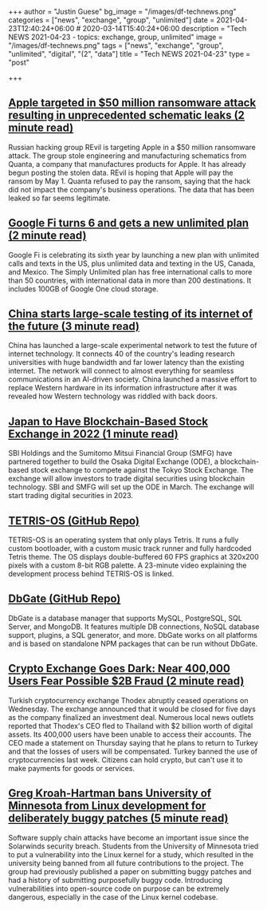 +++
author = "Justin Guese"
bg_image = "/images/df-technews.png"
categories = ["news", "exchange", "group", "unlimited"]
date = 2021-04-23T12:40:24+06:00 # 2020-03-14T15:40:24+06:00
description = "Tech NEWS 2021-04-23 - topics: exchange, group, unlimited"
image = "/images/df-technews.png"
tags = ["news", "exchange", "group", "unlimited", "digital", "(2", "data"]
title = "Tech NEWS 2021-04-23"
type = "post"

+++

## [Apple targeted in $50 million ransomware attack resulting in unprecedented schematic leaks (2 minute read)](https://www.theverge.com/2021/4/21/22396283/apple-schematics-leak-ransomware-quanta-supplier-leak)

Russian hacking group REvil is targeting Apple in a $50 million ransomware attack. The group stole engineering and manufacturing schematics from Quanta, a company that manufactures products for Apple. It has already begun posting the stolen data. REvil is hoping that Apple will pay the ransom by May 1. Quanta refused to pay the ransom, saying that the hack did not impact the company's business operations. The data that has been leaked so far seems legitimate.

## [Google Fi turns 6 and gets a new unlimited plan (2 minute read)](https://techcrunch.com/2021/04/22/google-fi-turns-6-and-gets-a-new-unlimited-plan/)

Google Fi is celebrating its sixth year by launching a new plan with unlimited calls and texts in the US, plus unlimited data and texting in the US, Canada, and Mexico.  The Simply Unlimited plan has free international calls to more than 50 countries, with international data in more than 200 destinations. It includes 100GB of Google One cloud storage.

## [China starts large-scale testing of its internet of the future (3 minute read)](https://www.scmp.com/news/china/science/article/3130338/china-starts-large-scale-testing-its-internet-future)

China has launched a large-scale experimental network to test the future of internet technology. It connects 40 of the country's leading research universities with huge bandwidth and far lower latency than the existing internet. The network will connect to almost everything for seamless communications in an AI-driven society. China launched a massive effort to replace Western hardware in its information infrastructure after it was revealed how Western technology was riddled with back doors.

## [Japan to Have Blockchain-Based Stock Exchange in 2022 (1 minute read)](https://www.coindesk.com/japan-to-have-blockchain-based-stock-exchange-in-2022)

SBI Holdings and the Sumitomo Mitsui Financial Group (SMFG) have partnered together to build the Osaka Digital Exchange (ODE), a blockchain-based stock exchange to compete against the Tokyo Stock Exchange. The exchange will allow investors to trade digital securities using blockchain technology. SBI and SMFG will set up the ODE in March. The exchange will start trading digital securities in 2023.

## [TETRIS-OS (GitHub Repo)](https://github.com/jdah/tetris-os/1/01000178fe33b5d1-f420e1d5-d849-4589-8c67-bee3d4e40c83-000000/5pQcatJxBWVd9YLCBnssWjD813GMpOxG3srlksRiHj8=190)

TETRIS-OS is an operating system that only plays Tetris. It runs a fully custom bootloader, with a custom music track runner and fully hardcoded Tetris theme. The OS displays double-buffered 60 FPS graphics at 320x200 pixels with a custom 8-bit RGB palette. A 23-minute video explaining the development process behind TETRIS-OS is linked.

## [DbGate (GitHub Repo)](https://github.com/dbgate/dbgate)

DbGate is a database manager that supports MySQL, PostgreSQL, SQL Server, and MongoDB. It features multiple DB connections, NoSQL database support, plugins, a SQL generator, and more. DbGate works on all platforms and is based on standalone NPM packages that can be run without DbGate.

## [Crypto Exchange Goes Dark: Near 400,000 Users Fear Possible $2B Fraud (2 minute read)](https://interestingengineering.com/crypto-exchange-goes-dark-near-400000-users-fear-possible-2b-fraud)

Turkish cryptocurrency exchange Thodex abruptly ceased operations on Wednesday. The exchange announced that it would be closed for five days as the company finalized an investment deal. Numerous local news outlets reported that Thodex's CEO fled to Thailand with $2 billion worth of digital assets. Its 400,000 users have been unable to access their accounts. The CEO made a statement on Thursday saying that he plans to return to Turkey and that the losses of users will be compensated. Turkey banned the use of cryptocurrencies last week. Citizens can hold crypto, but can't use it to make payments for goods or services.

## [Greg Kroah-Hartman bans University of Minnesota from Linux development for deliberately buggy patches (5 minute read)](https://www.zdnet.com/article/greg-kroah-hartman-bans-university-of-minnesota-from-linux-development-for-deliberately-buggy-patches/)

Software supply chain attacks have become an important issue since the Solarwinds security breach. Students from the University of Minnesota tried to put a vulnerability into the Linux kernel for a study, which resulted in the university being banned from all future contributions to the project. The group had previously published a paper on submitting buggy patches and had a history of submitting purposefully buggy code. Introducing vulnerabilities into open-source code on purpose can be extremely dangerous, especially in the case of the Linux kernel codebase.

